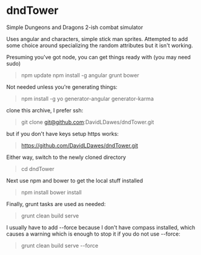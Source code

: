 # dndTower
Simple Dungeons and Dragons 2-ish combat simulator

Uses angular and characters, simple stick man sprites.
Attempted to add some choice around specializing the random attributes but it isn't working.

Presuming you've got node, you can get things ready with (you may need sudo)
>npm update
>npm install -g angular grunt bower 

Not needed unless you're generating things:
>npm install -g yo generator-angular generator-karma

clone this archive, I prefer ssh:
>git clone git@github.com:DavidLDawes/dndTower.git

but if you don't have keys setup https works:
>https://github.com/DavidLDawes/dndTower.git

Either way, switch to the newly cloned directory
>cd dndTower

Next use npm and bower to get the local stuff installed
>npm install
>bower install

Finally, grunt tasks are used as needed:
>grunt clean build serve

I usually have to add --force because I don't have compass installed,
which causes a warning which is enough to stop it if you do not use --force:
>grunt clean build serve --force

